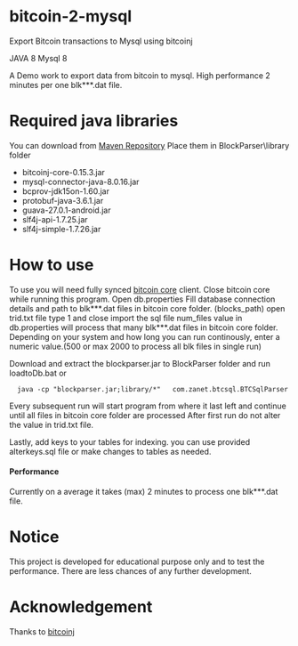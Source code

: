 # bitcoin-2-mysql
Export Bitcoin transactions to Mysql using bitcoinj

JAVA 8
Mysql 8

A Demo work to export data from bitcoin to mysql. High performance 2 minutes per one blk***.dat file.

# Required java libraries
You can download from <a href="https://mvnrepository.com/artifact/org.bitcoinj/bitcoinj-core/0.15.3"> Maven Repository</a>
Place them in BlockParser\library folder
*  	bitcoinj-core-0.15.3.jar 
* 	mysql-connector-java-8.0.16.jar
* 	bcprov-jdk15on-1.60.jar
* 	protobuf-java-3.6.1.jar
* 	guava-27.0.1-android.jar
* 	slf4j-api-1.7.25.jar
* 	slf4j-simple-1.7.26.jar
  

# How to use 
  To use you will need fully synced <a href="https://bitcoin.org/en/bitcoin-core/">bitcoin core</a> client. 
  Close bitcoin core while running this program. 
  Open db.properties 
  Fill database connection details and path to  blk***.dat files in bitcoin core folder. (blocks_path)
  open trid.txt file type 1 and close
  import the sql file
  num_files value in db.properties will process that many blk***.dat files in bitcoin core folder. Depending on your system and how long you can run continously, enter a numeric value.(500 or max 2000 to process all blk files in single run)


Download and extract the blockparser.jar to BlockParser folder and run loadtoDb.bat or 
```
  java -cp "blockparser.jar;library/*"   com.zanet.btcsql.BTCSqlParser
```
  Every subsequent run will start program from where it last left and continue until all files in bitcoin core folder are processed 
  After first run do not alter the value in trid.txt file.
 
Lastly, add keys to your tables for indexing. you can use provided alterkeys.sql file or make changes to tables as needed.
#### Performance
  Currently on a average it takes (max) 2 minutes to process one  blk***.dat file.

# Notice
This project is developed for educational purpose only and to test the performance.
There are less chances of any further development.


# Acknowledgement
Thanks to <a href="https://bitcoinj.github.io/">bitcoinj</a>
